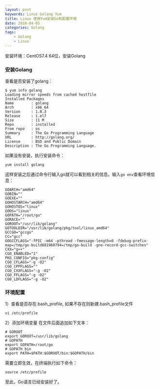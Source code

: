 ```yaml
---
layout: post
keywords: Linux Golang Yum
title: Linux 使用Yum安装Go和配置环境
date: 2018-04-05
categories: Golang
tags: 
    - Golang
    - Linux
---
```


安装环境：CentOS7.4 64位，安装Golang

### 安装Golang
查看是否安装了golang：
```
$ yum info golang
Loading mirror speeds from cached hostfile
Installed Packages
Name        : golang
Arch        : x86_64
Version     : 1.8.3
Release     : 1.el7
Size        : 11 M
Repo        : installed
From repo   : os
Summary     : The Go Programming Language
URL         : http://golang.org/
License     : BSD and Public Domain
Description : The Go Programming Language.
```
如果没有安装，执行安装命令：
```
yum install golang
```
<!-- more -->
这样安装之后通过命令行输入go就可以看到相关的信息。输入`go env`查看环境信息：

```
GOARCH="amd64"
GOBIN=""
GOEXE=""
GOHOSTARCH="amd64"
GOHOSTOS="linux"
GOOS="linux"
GOPATH="/root/go"
GORACE=""
GOROOT="/usr/lib/golang"
GOTOOLDIR="/usr/lib/golang/pkg/tool/linux_amd64"
GCCGO="gccgo"
CC="gcc"
GOGCCFLAGS="-fPIC -m64 -pthread -fmessage-length=0 -fdebug-prefix-map=/tmp/go-build681960794=/tmp/go-build -gno-record-gcc-switches"
CXX="g++"
CGO_ENABLED="1"
PKG_CONFIG="pkg-config"
CGO_CFLAGS="-g -O2"
CGO_CPPFLAGS=""
CGO_CXXFLAGS="-g -O2"
CGO_FFLAGS="-g -O2"
CGO_LDFLAGS="-g -O2"
```

### 环境配置
1）查看是否存在.bash_profile, 如果不存在则新建.bash_profile文件
```
vi /etc/profile
```

2）添加环境变量
在文件后面追加如下文本：
```
# GOROOT
export GOROOT=/usr/lib/golang
# GOPATH
export GOPATH=/root/go
# GOPATH bin
export PATH=$PATH:$GOROOT/bin:$GOPATH/bin
```

需要立即生效，在终端执行如下命令：
```
source /etc/profile
```

至此，Go语言已经安装好了。


